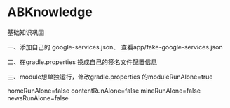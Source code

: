 # ABKnowledge
基础知识巩固

一、添加自己的 google-services.json、 查看app/fake-google-services.json

二、在gradle.properties 换成自己的签名文件配置信息

三、module想单独运行，修改gradle.properties 的moduleRunAlone=true

homeRunAlone=false
contentRunAlone=false
mineRunAlone=false
newsRunAlone=false
